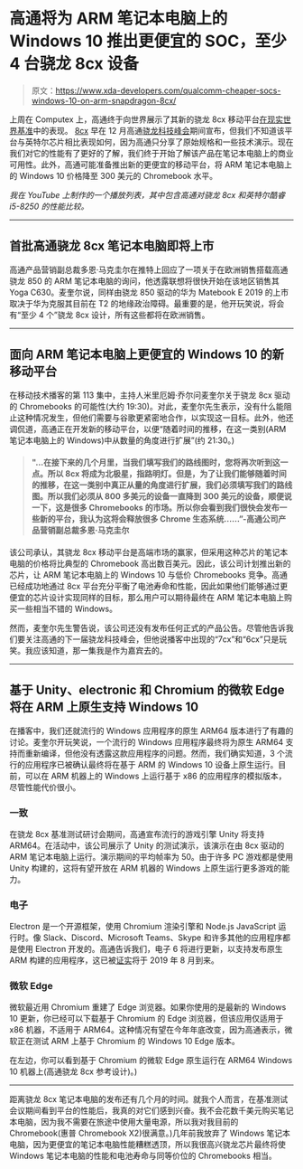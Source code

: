 # 高通将为 ARM 笔记本电脑上的 Windows 10 推出更便宜的 SOC，至少 4 台骁龙 8cx 设备

> 原文：<https://www.xda-developers.com/qualcomm-cheaper-socs-windows-10-on-arm-snapdragon-8cx/>

上周在 Computex 上，高通终于向世界展示了其新的骁龙 8cx 移动平台[在现实世界基准](https://www.xda-developers.com/qualcomm-snapdragon-8cx-battery-life-performance-benchmarks-windows-10/)中的表现。 [8cx](https://www.xda-developers.com/qualcomm-snapdragon-8cx-always-on-always-connected-pc/) 早在 12 月高通[骁龙科技峰会](https://www.xda-developers.com/qualcomm-snapdragon-tech-summit-2018/)期间宣布，但我们不知道该平台与英特尔芯片相比表现如何，因为高通只分享了原始规格和一些技术演示。现在我们对它的性能有了更好的了解，我们终于开始了解该产品在笔记本电脑上的商业可用性。此外，高通可能准备推出新的更便宜的移动平台，将 ARM 笔记本电脑上的 Windows 10 价格降至 300 美元的 Chromebook 水平。

*我在 YouTube 上制作的一个播放列表，其中包含高通对骁龙 8cx 和英特尔酷睿 i5-8250 的性能比较。*

* * *

## 首批高通骁龙 8cx 笔记本电脑即将上市

高通产品营销副总裁多恩·马克圭尔在推特上回应了一项关于在欧洲销售搭载高通骁龙 850 的 ARM 笔记本电脑的询问，他透露联想将很快开始在该地区销售其 Yoga C630。麦奎尔说，同样由骁龙 850 驱动的华为 Matebook E 2019 的上市取决于华为克服其目前在 T2 的地缘政治障碍。最重要的是，他开玩笑说，将会有“至少 4 个”骁龙 8cx 设计，所有这些都将在欧洲销售。

* * *

## 面向 ARM 笔记本电脑上更便宜的 Windows 10 的新移动平台

在移动技术播客的第 113 集中，主持人米里厄姆·乔尔问麦奎尔关于骁龙 8cx 驱动的 Chromebooks 的可能性(大约 19:30)。对此，麦奎尔先生表示，没有什么能阻止这种情况发生，但他们需要与谷歌更紧密地合作，以实现这一目标。此外，他还调侃道，高通正在开发新的移动平台，以便“随着时间的推移，在这一类别(ARM 笔记本电脑上的 Windows)中从数量的角度进行扩展”(约 21:30。)

> #### "...在接下来的几个月里，当我们填写我们的路线图时，您将再次听到这一点。所以 8cx 将成为北极星，指路明灯。但是，为了让我们能够随着时间的推移，在这一类别中真正从量的角度进行扩展，我们必须填写我们的路线图。所以我们必须从 800 多美元的设备一直降到 300 美元的设备，顺便说一下，这是很多 Chromebooks 的市场。所以你会看到我们很快会发布一些新的平台，我认为这将会释放很多 Chrome 生态系统……”-高通公司产品营销副总裁多恩·马克圭尔

该公司承认，其骁龙 8cx 移动平台是高端市场的赢家，但采用这种芯片的笔记本电脑的价格将比典型的 Chromebook 高出数百美元。因此，该公司计划推出新的芯片，让 ARM 笔记本电脑上的 Windows 10 与低价 Chromebooks 竞争。高通已经成功地通过 8cx 平台充分平衡了电池寿命和性能，因此如果他们能够通过更便宜的芯片设计实现同样的目标，那么用户可以期待最终在 ARM 笔记本电脑上购买一些相当不错的 Windows。

然而，麦奎尔先生警告说，该公司还没有发布任何正式的产品公告。尽管他告诉我们要关注高通的下一届骁龙科技峰会，但他说播客中出现的“7cx”和“6cx”只是玩笑。我应该知道，那一集我是作为嘉宾去的。

* * *

## 基于 Unity、electronic 和 Chromium 的微软 Edge 将在 ARM 上原生支持 Windows 10

在播客中，我们还就流行的 Windows 应用程序的原生 ARM64 版本进行了有趣的讨论。麦奎尔开玩笑说，一个流行的 Windows 应用程序最终将为原生 ARM64 支持而重新编译，但他没有透露这款应用程序的问题。然而，我们确实知道，3 个流行的应用程序已被确认最终将在基于 ARM 的 Windows 10 设备上原生运行。目前，可以在 ARM 机器上的 Windows 上运行基于 x86 的应用程序的模拟版本，尽管性能代价很小。

### 一致

在骁龙 8cx 基准测试研讨会期间，高通宣布流行的游戏引擎 Unity 将支持 ARM64。在活动中，该公司展示了 Unity 的测试演示，该演示在由 8cx 驱动的 ARM 笔记本电脑上运行。演示期间的平均帧率为 50。由于许多 PC 游戏都是使用 Unity 构建的，这将有望开放在 ARM 机器的 Windows 上原生运行更多游戏的能力。

### 电子

Electron 是一个开源框架，使用 Chromium 渲染引擎和 Node.js JavaScript 运行时。像 Slack、Discord、Microsoft Teams、Skype 和许多其他的应用程序都是使用 Electron 开发的。高通告诉我们，电子 6 将进行更新，以支持发布原生 ARM 构建的应用程序，这已被[证实](https://community.arm.com/developer/ip-products/processors/b/processors-ip-blog/posts/electron-6-boosts-windows-on-arm-ecosystem)将于 2019 年 8 月到来。

### 微软 Edge

微软最近用 Chromium 重建了 Edge 浏览器。如果你使用的是最新的 Windows 10 更新，你已经可以下载基于 Chromium 的 Edge 浏览器，但该应用仅适用于 x86 机器，不适用于 ARM64。这种情况有望在今年年底改变，因为高通表示，微软正在测试 ARM 上基于 Chromium 的 Windows 10 Edge 版本。

在左边，你可以看到基于 Chromium 的微软 Edge 原生运行在 ARM64 Windows 10 机器上(高通骁龙 8cx 参考设计)。)

* * *

距离骁龙 8cx 笔记本电脑的发布还有几个月的时间。就我个人而言，在基准测试会议期间看到平台的性能后，我真的对它们感到兴奋。我不会花数千美元购买笔记本电脑，因为我不需要在旅途中使用大量电源，所以我对我目前的 Chromebook(惠普 Chromebook X2)很满意。)几年前我放弃了 Windows 笔记本电脑，因为更便宜的笔记本电脑性能糟糕透顶，所以我很高兴骁龙芯片最终将使 Windows 笔记本电脑的性能和电池寿命与同等价位的 Chromebooks 相当。